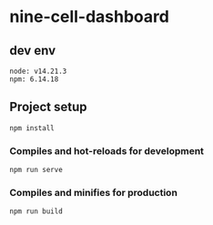 # nine-cell-dashboard

## dev env
```
node: v14.21.3
npm: 6.14.18
```

## Project setup
```
npm install
```

### Compiles and hot-reloads for development
```
npm run serve
```

### Compiles and minifies for production
```
npm run build
```